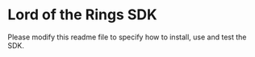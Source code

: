 # Lord of the Rings SDK

Please modify this readme file to specify how to install, use and test the SDK.

